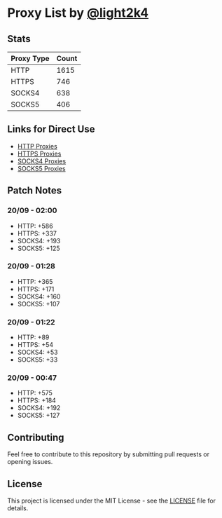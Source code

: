 # Proxy List by [@light2k4](https://github.com/light2k4)

## Stats

| Proxy Type | Count |
|------------|-------|
| HTTP       | 1615  |
| HTTPS      | 746   |
| SOCKS4     | 638   |
| SOCKS5     | 406   |

## Links for Direct Use

- [HTTP Proxies](https://raw.githubusercontent.com/light2k4/proxies/master/http.txt)
- [HTTPS Proxies](https://raw.githubusercontent.com/light2k4/proxies/master/https.txt)
- [SOCKS4 Proxies](https://raw.githubusercontent.com/light2k4/proxies/master/socks4.txt)
- [SOCKS5 Proxies](https://raw.githubusercontent.com/light2k4/proxies/master/socks5.txt)

## Patch Notes

### 20/09 - 02:00
  - HTTP: +586
  - HTTPS: +337
  - SOCKS4: +193
  - SOCKS5: +125

### 20/09 - 01:28
  - HTTP: +365
  - HTTPS: +171
  - SOCKS4: +160
  - SOCKS5: +107

### 20/09 - 01:22
  - HTTP: +89
  - HTTPS: +54
  - SOCKS4: +53
  - SOCKS5: +33

### 20/09 - 00:47
  - HTTP: +575
  - HTTPS: +184
  - SOCKS4: +192
  - SOCKS5: +127

## Contributing

Feel free to contribute to this repository by submitting pull requests or opening issues.

## License

This project is licensed under the MIT License - see the [LICENSE](LICENSE) file for details.